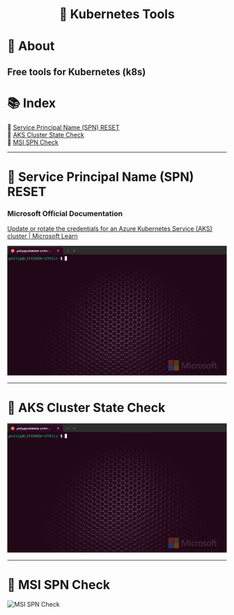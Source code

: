 # <p align="center">🔧 Kubernetes Tools</p>

# 📝 About
## Free tools for Kubernetes (k8s) 
# 📚 Index
🔖 [Service Principal Name (SPN) RESET](#-service-principal-name-spn-reset)<br>
🔖 [AKS Cluster State Check](#-aks-cluster-state-check)<br>
🔖 [MSI SPN Check](#-msi-spn-check)<br>

---
# 🔧 Service Principal Name (SPN) RESET

### Microsoft Official Documentation
[Update or rotate the credentials for an Azure Kubernetes Service (AKS) cluster | Microsoft Learn](https://learn.microsoft.com/en-us/azure/aks/update-credentials#update-or-create-a-new-service-principal-for-your-aks-cluster "Update or rotate the credentials for an Azure Kubernetes Service (AKS) cluster | Microsoft Learn")

![SPN Reset](assets/images/spn-reset.gif)

---
# 🔧 AKS Cluster State Check

![State Check](assets/images/state-check.gif)

---
# 🔧 MSI SPN Check

![MSI SPN Check](assets/images/msi-spn-check.gif)

